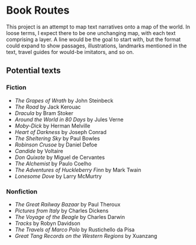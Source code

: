 # Book Routes

This project is an attempt to map text narratives onto a map of the world. In loose terms, I expect there to be one unchanging map, with each text comprising a layer. A line would be the goal to start with, but the format could expand to show passages, illustrations, landmarks mentioned in the text, travel guides for would-be imitators, and so on. 

## Potential texts

### Fiction

- _The Grapes of Wrath_ by John Steinbeck
- _The Road_ by Jack Kerouac
- _Dracula_ by Bram Stoker
- _Around the World in 80 Days_ by Jules Verne
- _Moby-Dick_ by Herman Melville
- _Heart of Darkness_ by Joseph Conrad
- _The Sheltering Sky_ by Paul Bowles
- _Robinson Crusoe_ by Daniel Defoe
- _Candide_ by Voltaire
- _Don Quixote_ by Miguel de Cervantes
- _The Alchemist_ by Paulo Coelho
- _The Adventures of Huckleberry Finn_ by Mark Twain
- _Lonesome Dove_ by Larry McMurtry

### Nonfiction

- _The Great Railway Bazaar_ by Paul Theroux
- _Pictures from Italy_ by Charles Dickens
- _The Voyage of the Beagle_ by Charles Darwin
- _Tracks_ by Robyn Davidson
- _The Travels of Marco Polo_ by Rustichello da Pisa
- _Great Tang Records on the Western Regions_ by Xuanzang

